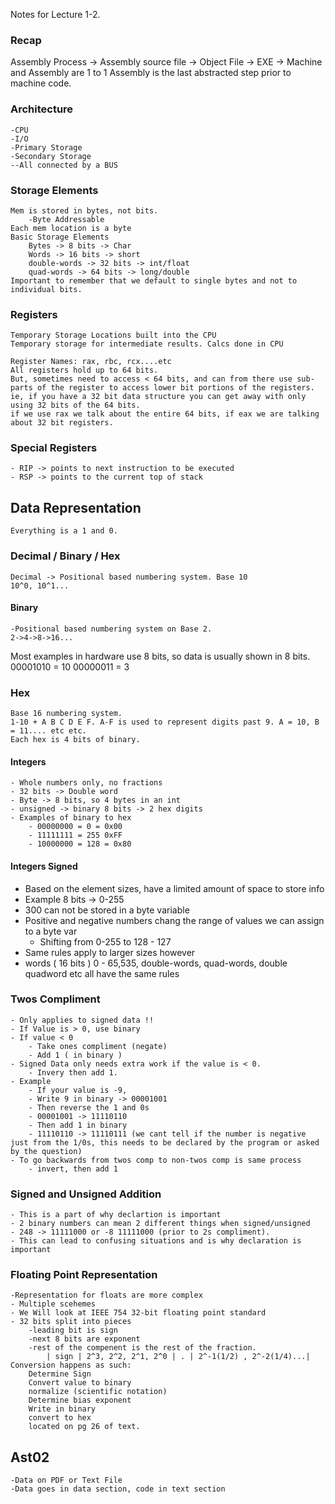 Notes for Lecture 1-2.

### Recap
Assembly Process
	-> Assembly source file -> Object File -> EXE
	-> Machine and Assembly are 1 to 1
	Assembly is the last abstracted step prior to machine code.

### Architecture
	-CPU
	-I/O
	-Primary Storage
	-Secondary Storage
	--All connected by a BUS

### Storage Elements
	Mem is stored in bytes, not bits.
		-Byte Addressable
	Each mem location is a byte
	Basic Storage Elements
		Bytes -> 8 bits -> Char
		Words -> 16 bits -> short
		double-words -> 32 bits -> int/float
		quad-words -> 64 bits -> long/double
	Important to remember that we default to single bytes and not to    individual bits.


### Registers
	Temporary Storage Locations built into the CPU
	Temporary storage for intermediate results. Calcs done in CPU

	Register Names: rax, rbc, rcx....etc 
	All registers hold up to 64 bits.
	But, sometimes need to access < 64 bits, and can from there use sub-parts of the register to access lower bit portions of the registers.
	ie, if you have a 32 bit data structure you can get away with only using 32 bits of the 64 bits. 
	if we use rax we talk about the entire 64 bits, if eax we are talking about 32 bit registers.


### Special Registers
	- RIP -> points to next instruction to be executed
	- RSP -> points to the current top of stack


## Data Representation
	Everything is a 1 and 0.

### Decimal / Binary / Hex
	Decimal -> Positional based numbering system. Base 10
	10^0, 10^1...

#### Binary
	-Positional based numbering system on Base 2.
	2->4->8->16...

Most examples in hardware use 8 bits, so data is usually shown in 8 bits.
	00001010 = 10
	00000011  = 3

### Hex
	Base 16 numbering system. 
	1-10 + A B C D E F. A-F is used to represent digits past 9. A = 10, B = 11.... etc etc. 
	Each hex is 4 bits of binary.

#### Integers
	- Whole numbers only, no fractions
	- 32 bits -> Double word
	- Byte -> 8 bits, so 4 bytes in an int
	- unsigned -> binary 8 bits -> 2 hex digits
	- Examples of binary to hex
		- 00000000 = 0 = 0x00
		- 11111111 = 255 0xFF
		- 10000000 = 128 = 0x80

#### Integers Signed
- Based on the element sizes, have a limited amount of space to store info
- Example 8 bits -> 0-255
- 300 can not be stored in a byte variable
- Positive and negative numbers chang the range of values we can assign to a byte var
	- Shifting from 0-255 to 128 - 127
- Same rules apply to larger sizes however
- words ( 16 bits ) 0 - 65,535, double-words, quad-words, double quadword etc all have the same rules

### Twos Compliment
	- Only applies to signed data !!
	- If Value is > 0, use binary
	- If value < 0
		- Take ones compliment (negate)
		- Add 1 ( in binary )
	- Signed Data only needs extra work if the value is < 0.
		- Invery then add 1. 
	- Example
		- If your value is -9,
		- Write 9 in binary -> 00001001
		- Then reverse the 1 and 0s
		- 00001001 -> 11110110
		- Then add 1 in binary
		- 11110110 -> 11110111 (we cant tell if the number is negative just from the 1/0s, this needs to be declared by the program or asked by the question)
	- To go backwards from twos comp to non-twos comp is same process
		- invert, then add 1

### Signed and Unsigned Addition
	- This is a part of why declartion is important
	- 2 binary numbers can mean 2 different things when signed/unsigned
	- 248 -> 11111000 or -8 11111000 (prior to 2s compliment). 
	- This can lead to confusing situations and is why declaration is important

### Floating Point Representation
	-Representation for floats are more complex
	- Multiple scehemes 
	- We Will look at IEEE 754 32-bit floating point standard
	- 32 bits split into pieces
		-leading bit is sign
		-next 8 bits are exponent
		-rest of the compenent is the rest of the fraction. 
			| sign | 2^3, 2^2, 2^1, 2^0 | . | 2^-1(1/2) , 2^-2(1/4)...|
	Conversion happens as such:
		Determine Sign
		Convert value to binary
		normalize (scientific notation)
		Determine bias exponent
		Write in binary
		convert to hex
		located on pg 26 of text.
		



## Ast02
	-Data on PDF or Text File
	-Data goes in data section, code in text section
	